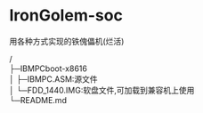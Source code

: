 # IronGolem-soc
用各种方式实现的铁傀儡机(烂活)  

/  
├─IBMPCboot-x8616  
│  ├─IBMPC.ASM:源文件  
│  └─FDD_1440.IMG:软盘文件,可加载到兼容机上使用  
└─README.md  
